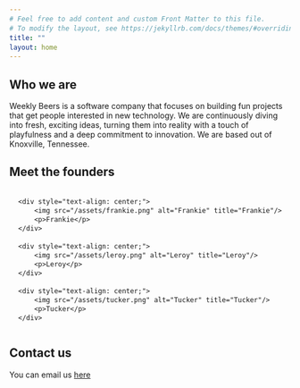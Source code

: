 ```yaml
---
# Feel free to add content and custom Front Matter to this file.
# To modify the layout, see https://jekyllrb.com/docs/themes/#overriding-theme-defaults
title: ""
layout: home
---
```


## Who we are

Weekly Beers is a software company that focuses on building fun projects that get people interested in new technology. We are continuously diving into fresh, exciting ideas, turning them into reality with a touch of playfulness and a deep commitment to innovation. We are based out of Knoxville, Tennessee.

## Meet the founders

<div style="display: flex; justify-content: space-around; align-items: center;">
    
    <div style="text-align: center;">
        <img src="/assets/frankie.png" alt="Frankie" title="Frankie"/>
        <p>Frankie</p>
    </div>

    <div style="text-align: center;">
        <img src="/assets/leroy.png" alt="Leroy" title="Leroy"/>
        <p>Leroy</p>
    </div>

    <div style="text-align: center;">
        <img src="/assets/tucker.png" alt="Tucker" title="Tucker"/>
        <p>Tucker</p>
    </div>

</div>

## Contact us

You can email us <a href="mailto:business@weeklybeers.org">here</a>
